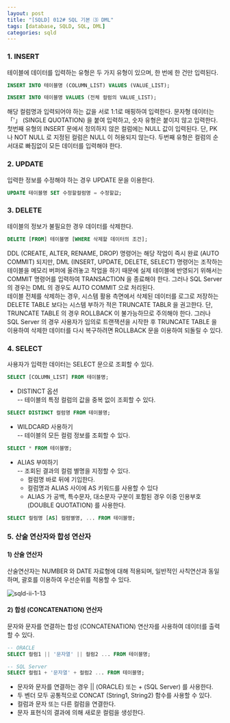 ```yaml
---
layout: post
title: "[SQLD] 012# SQL 기본 ⑶ DML"
tags: [database, SQLD, SQL, DML]
categories: sqld
---
```



### 1. INSERT  

테이블에 데이터를 입력하는 유형은 두 가지 유형이 있으며, 한 번에 한 건만 입력된다.  

```sql
INSERT INTO 테이블명 (COLUMN_LIST) VALUES (VALUE_LIST);

INSERT INTO 테이블명 VALUES (전체 컬럼의 VALUE_LIST);
```

해당 컬럼명과 입력되어야 하는 값을 서로 1:1로 매핑하여 입력한다. 문자형 데이터는 「'」 (SINGLE QUOTATION) 을 붙여 입력하고, 숫자 유형은 붙이지 않고 입력한다.  
첫번째 유형의 INSERT 문에서 정의하지 않은 컬럼에는 NULL 값이 입력된다. 단, PK 나 NOT NULL 로 지정된 컬럼은 NULL 이 허용되지 않는다. 두번째 유형은 컬럼의 순서대로 빠짐없이 모든 데이터를 입력해야 한다.  




### 2. UPDATE  

입력한 정보를 수정해야 하는 경우 UPDATE 문을 이용한다.  

```sql
UPDATE 테이블명 SET 수정할컬럼명 = 수정할값;
```




### 3. DELETE  

테이블의 정보가 불필요한 경우 데이터를 삭제한다.  

```sql
DELETE [FROM] 테이블명 [WHERE 삭제할 데이터의 조건];
```

DDL (CREATE, ALTER, RENAME, DROP) 명령어는 해당 작업이 즉시 완료 (AUTO COMMIT) 되지만, DML (INSERT, UPDATE, DELETE, SELECT) 명령어는 조작하는 테이블을 메모리 버퍼에 올려놓고 작업을 하기 때문에 실제 테이블에 반영되기 위해서는 COMMIT 명령어를 입력하여 TRANSACTION 을 종료해야 한다. 그러나 SQL Server 의 경우는 DML 의 경우도 AUTO COMMIT 으로 처리된다.  
테이블 전체를 삭제하는 경우, 시스템 활용 측면에서 삭제된 데이터를 로그로 저장하는 DELETE TABLE 보다는 시스템 부하가 적은 TRUNCATE TABLR 을 권고한다. 단, TRUNCATE TABLE 의 경우 ROLLBACK 이 불가능하므로 주의해야 한다. 그러나 SQL Server 의 경우 사용자가 임의로 트랜잭션을 시작한 후 TRUNCATE TABLE 을 이용하여 삭제한 데이터를 다시 복구하려면 ROLLBACK 문을 이용하여 되돌릴 수 있다.  




### 4. SELECT  

사용자가 입력한 데이터는 SELECT 문으로 조회할 수 있다.  

```sql
SELECT [COLUMN_LIST] FROM 테이블명;
```

- DISTINCT 옵션  
	-- 테이블의 특정 컬럼의 값을 중복 없이 조회할 수 있다.  

```sql
SELECT DISTINCT 컬럼명 FROM 테이블명;
```

- WILDCARD 사용하기  
	-- 테이블의 모든 컬럼 정보를 조회할 수 있다.  

```sql
SELECT * FROM 테이블명;
```

- ALIAS 부여하기  
	-- 조회된 결과의 컬럼 별명을 지정할 수 있다.  
    - 컬럼명 바로 뒤에 기입한다.  
    - 컬럼명과 ALIAS 사이에 AS 키워드를 사용할 수 있다  
    - ALIAS 가 공백, 특수문자, 대소문자 구분이 포함된 경우 이중 인용부호 (DOUBLE QUOTATION) 를 사용한다.  

```sql
SELECT 컬럼명 [AS] 컬렴별명, ... FROM 테이블명;
```




### 5. 산술 연산자와 합성 연산자  

#### 1) 산술 연산자  

산술연산자는 NUMBER 와 DATE 자료형에 대해 적용되며, 일반적인 사칙연산과 동일하며, 괄호를 이용하여 우선순위를 적용할 수 있다.  

![sqld-ii-1-13](https://drive.google.com/uc?id=1asxyzSWL2RoCUCv8O4KYFbHPtzINiTGi)  


#### 2) 합성 (CONCATENATION) 연산자  

문자와 문자를 연결하는 합성 (CONCATENATION) 연산자를 사용하여 데이터를 출력할 수 있다.  

```sql
-- ORACLE
SELECT 컬럼1 || '문자열' || 컬럼2 ... FROM 테이블명;

-- SQL Server
SELECT 컬럼1 + '문자열' + 컬럼2 ... FROM 테이블명;
```

- 문자와 문자를 연결하는 경우 \|\| (ORACLE) 또는 + (SQL Server) 를 사용한다.  
- 두 벤더 모두 공통적으로 CONCAT (String1, String2) 함수를 사용할 수 있다.  
- 컬럼과 문자 또는 다른 컬럼을 연결한다.  
- 문자 표현식의 결과에 의해 새로운 컬럼을 생성한다.  
